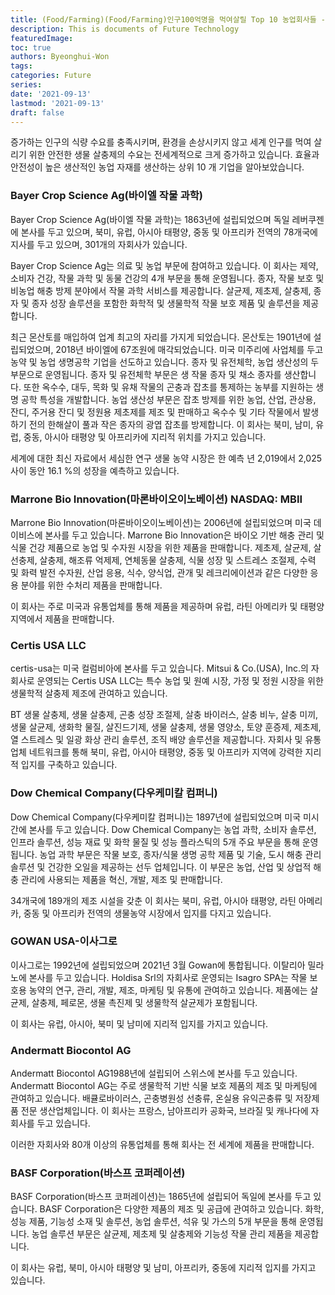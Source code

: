 ```yaml
---
title: (Food/Farming)(Food/Farming)인구100억명을 먹여살릴 Top 10 농업회사들 - 살충제
description: This is documents of Future Technology
featuredImage: 
toc: true
authors: Byeonghui-Won
tags:
categories: Future
series: 
date: '2021-09-13'
lastmod: '2021-09-13'
draft: false
---
```


증가하는 인구의 식량 수요를 충족시키며, 환경을 손상시키지 않고 세계 인구를 먹여 살리기 위한 안전한 생물 살충제의 수요는 전세계적으로 크게 증가하고 있습니다. 효율과 안전성이 높은 생산적인 농업 자재를 생산하는 상위 10 개 기업을 알아보았습니다. 

### Bayer Crop Science Ag(바이엘 작물 과학)

Bayer Crop Science Ag(바이엘 작물 과학)는 1863년에 설립되었으며 독일 레버쿠젠에 본사를 두고 있으며, 북미, 유럽, 아시아 태평양, 중동 및 아프리카 전역의 78개국에 지사를 두고 있으며, 301개의 자회사가 있습니다.

Bayer Crop Science Ag는 의료 및 농업 부문에 참여하고 있습니다. 이 회사는 제약, 소비자 건강, 작물 과학 및 동물 건강의 4개 부문을 통해 운영됩니다. 종자, 작물 보호 및 비농업 해충 방제 분야에서 작물 과학 서비스를 제공합니다. 살균제, 제초제, 살충제, 종자 및 종자 성장 솔루션을 포함한 화학적 및 생물학적 작물 보호 제품 및 솔루션을 제공합니다. 

최근 몬산토를 매입하여 업계 최고의 자리를 가지게 되었습니다. 몬산토는 1901년에 설립되었으며, 2018년 바이엘에 67조원에 매각되었습니다. 미국 미주리에 사업체를 두고 농약 및 농업 생명공학 기업을 선도하고 있습니다. 종자 및 유전체학, 농업 생산성의 두 부문으로 운영됩니다. 종자 및 유전체학 부문은 생 작물 종자 및 채소 종자를 생산합니다. 또한 옥수수, 대두, 목화 및 유채 작물의 곤충과 잡초를 통제하는 농부를 지원하는 생명 공학 특성을 개발합니다. 농업 생산성 부문은 잡초 방제를 위한 농업, 산업, 관상용, 잔디, 주거용 잔디 및 정원용 제초제를 제조 및 판매하고 옥수수 및 기타 작물에서 발생하기 전의 한해살이 풀과 작은 종자의 광엽 잡초를 방제합니다. 이 회사는 북미, 남미, 유럽, 중동, 아시아 태평양 및 아프리카에 지리적 위치를 가지고 있습니다.

세계에 대한 최신 자료에서 세심한 연구 생물 농약 시장은 한  예측 년 2,019에서 2,025 사이 동안 16.1 %의 성장을 예측하고 있습니다.

### Marrone Bio Innovation(마론바이오이노베이션) NASDAQ: MBII

Marrone Bio Innovation(마론바이오이노베이션)는 2006년에 설립되었으며 미국 데이비스에 본사를 두고 있습니다. Marrone Bio Innovation은 바이오 기반 해충 관리 및 식물 건강 제품으로 농업 및 수자원 시장을 위한 제품을 판매합니다.  제초제, 살균제, 살선충제, 살충제, 해조류 억제제, 연체동물 살충제, 식물 성장 및 스트레스 조절제, 수력 및 화력 발전 수자원, 산업 응용, 식수, 양식업, 관개 및 레크리에이션과 같은 다양한 응용 분야를 위한 수처리 제품을 판매합니다.

이 회사는 주로 미국과 유통업체를 통해 제품을 제공하며 유럽, 라틴 아메리카 및 태평양 지역에서 제품을 판매합니다.

### Certis USA LLC

certis-usa는 미국 컬럼비아에 본사를 두고 있습니다. Mitsui & Co.(USA), Inc.의 자회사로 운영되는 Certis USA LLC는 특수 농업 및 원예 시장, 가정 및 정원 시장을 위한 생물학적 살충제 제조에 관여하고 있습니다.

BT 생물 살충제, 생물 살충제, 곤충 성장 조절제, 살충 바이러스, 살충 비누, 살충 미끼, 생물 살균제, 생화학 물질, 살진드기제, 생물 살충제, 생물 영양소, 토양 훈증제, 제초제, 열 스트레스 및 일광 화상 관리 솔루션, 조직 배양 솔루션을 제공합니다. 자회사 및 유통업체 네트워크를 통해 북미, 유럽, 아시아 태평양, 중동 및 아프리카 지역에 강력한 지리적 입지를 구축하고 있습니다.

### Dow Chemical Company(다우케미칼 컴퍼니)

Dow Chemical Company(다우케미칼 컴퍼니)는 1897년에 설립되었으며 미국 미시간에 본사를 두고 있습니다. Dow Chemical Company는 농업 과학, 소비자 솔루션, 인프라 솔루션, 성능 재료 및 화학 물질 및 성능 플라스틱의 5개 주요 부문을 통해 운영됩니다. 농업 과학 부문은 작물 보호, 종자/식물 생명 공학 제품 및 기술, 도시 해충 관리 솔루션 및 건강한 오일을 제공하는 선두 업체입니다. 이 부문은 농업, 산업 및 상업적 해충 관리에 사용되는 제품을 혁신, 개발, 제조 및 판매합니다.

34개국에 189개의 제조 시설을 갖춘 이 회사는 북미, 유럽, 아시아 태평양, 라틴 아메리카, 중동 및 아프리카 전역의 생물농약 시장에서 입지를 다지고 있습니다.

### GOWAN USA-이사그로

이사그로는 1992년에 설립되었으며 2021년 3월 Gowan에 통합됩니다. 이탈리아 밀라노에 본사를 두고 있습니다. Holdisa Srl의 자회사로 운영되는 Isagro SPA는 작물 보호용 농약의 연구, 관리, 개발, 제조, 마케팅 및 유통에 관여하고 있습니다. 제품에는 살균제, 살충제, 페로몬, 생물 촉진제 및 생물학적 살균제가 포함됩니다.

이 회사는 유럽, 아시아, 북미 및 남미에 지리적 입지를 가지고 있습니다.

### Andermatt Biocontol AG

Andermatt Biocontol AG1988년에 설립되어 스위스에 본사를 두고 있습니다. Andermatt Biocontol AG는 주로 생물학적 기반 식물 보호 제품의 제조 및 마케팅에 관여하고 있습니다. 배큘로바이러스, 곤충병원성 선충류, 온실용 유익곤충류 및 저장제품 전문 생산업체입니다. 이 회사는 프랑스, 남아프리카 공화국, 브라질 및 캐나다에 자회사를 두고 있습니다.

이러한 자회사와 80개 이상의 유통업체를 통해 회사는 전 세계에 제품을 판매합니다.

### BASF Corporation(바스프 코퍼레이션)

BASF Corporation(바스프 코퍼레이션)는 1865년에 설립되어 독일에 본사를 두고 있습니다. BASF Corporation은 다양한 제품의 제조 및 공급에 관여하고 있습니다. 화학, 성능 제품, 기능성 소재 및 솔루션, 농업 솔루션, 석유 및 가스의 5개 부문을 통해 운영됩니다. 농업 솔루션 부문은 살균제, 제초제 및 살충제와 기능성 작물 관리 제품을 제공합니다.

이 회사는 유럽, 북미, 아시아 태평양 및 남미, 아프리카, 중동에 지리적 입지를 가지고 있습니다.



